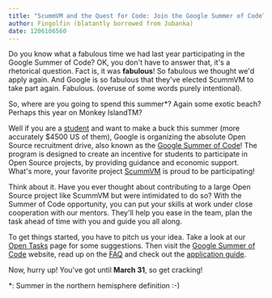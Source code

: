 ```yaml
---
title: "ScummVM and the Quest for Code: Join the Google Summer of CodeTM"
author: Fingolfin (blatantly borrowed from Jubanka)
date: 1206106560
---
```


Do you know what a fabulous time we had last year participating in the Google Summer of Code? OK, you don't have to answer that, it's a rhetorical question. Fact is, it was **fabulous**! So fabulous we thought we'd apply again. And Google is so fabulous that they've elected ScummVM to take part again. Fabulous. (overuse of some words purely intentional).

So, where are you going to spend this summer\*? Again some exotic beach? Perhaps this year on Monkey IslandTM?

Well if you are a [student](http://code.google.com/opensource/gsoc/2008/faqs.html#0.1_student_eligibility) and want to make a buck this summer (more accurately $4500 US of them), Google is organizing the absolute Open Source recruitment drive, also known as the [Google Summer of Code](http://code.google.com/soc/2008/)! The program is designed to create an incentive for students to participate in Open Source projects, by providing guidance and economic support. What's more, your favorite project [ScummVM](http://www.scummvm.org/) is proud to be participating!

Think about it. Have you ever thought about contributing to a large Open Source project like ScummVM but were intimidated to do so? With the Summer of Code opportunity, you can put your skills at work under close cooperation with our mentors. They'll help you ease in the team, plan the task ahead of time with you and guide you all along.

To get things started, you have to pitch us your idea. Take a look at our [Open Tasks](http://wiki.scummvm.org/index.php/OpenTasks) page for some suggestions. Then visit the [Google Summer of Code](http://code.google.com/soc/2008/) website, read up on the [FAQ](http://code.google.com/opensource/gsoc/2008/faqs.html) and check out the [application guide](http://code.google.com/opensource/gsoc/2008/faqs.html#0.1_student_apply).

Now, hurry up! You've got until **March 31**, so get cracking!

\*: Summer in the northern hemisphere definition :-)
